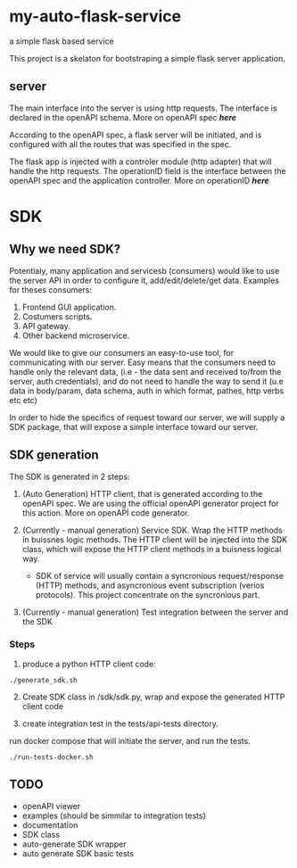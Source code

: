 # my-auto-flask-service
a simple flask based service

This project is a skelaton for bootstraping a simple flask server application.

## server
The main interface into the server is using http requests.
The interface is declared in the openAPI schema.
More on openAPI spec ***here***

According to the openAPI spec, a flask server will be initiated, and is configured with all the routes that was specified in the spec.

The flask app is injected with a controler module (http adapter) that will handle the http requests.
The operationID field is the interface between the openAPI spec and the application controller.
More on operationID ***here***


# SDK
## Why we need SDK?
Potentialy, many application and servicesb (consumers) would like to use the server API in order to configure it, add/edit/delete/get data. 
Examples for theses consumers:
1) Frontend GUI application.
2) Costumers scripts.
3) API gateway.
4) Other backend microservice.

We would like to give our consumers an easy-to-use tool, for communicating with our server.
Easy means that the consumers need to handle only the relevant data, (i.e - the data sent and received to/from the server, auth credentials), and do not need to handle the way to send it (u.e data in body/param, data schema, auth in which format, pathes, http verbs etc etc)

In order to hide the specifics of request toward our server, we will supply a SDK package, that will expose a simple interface toward our server.



## SDK generation


The SDK is generated in 2 steps:
1. (Auto Generation) HTTP client, that is generated according to the openAPI spec.
    We are using the official openAPI generator project for this action.
    More on openAPI code generator. 

2. (Currently - manual generation) Service SDK. Wrap the HTTP methods in buissnes logic methods.
    The HTTP client will be injected into the SDK class, which will expose the HTTP client methods in a buisness logical way.
    * SDK  of service will usually contain a syncronious request/response (HTTP) methods, and asyncronious event subscription (verios protocols). This project concentrate on the syncronious part.  

3. (Currently - manual generation) Test integration between the server and the SDK


### Steps

1. produce a python HTTP client code:
```
./generate_sdk.sh
```

2. Create SDK class in /sdk/sdk.py, wrap and expose the generated HTTP client code

3. create integration test in the tests/api-tests directory.

run docker compose that will initiate the server, and run the tests.
```
./run-tests-docker.sh
```


## TODO
* openAPI viewer
* examples (should be simmilar to integration tests)
* documentation
* SDK class
* auto-generate SDK wrapper
* auto generate SDK basic tests




